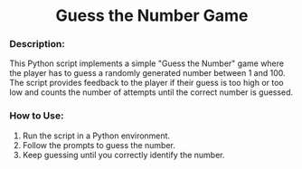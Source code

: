 <div align="center">

# Guess the Number Game

</div>

### Description:
This Python script implements a simple "Guess the Number" game where the player has to guess a randomly generated number between 1 and 100. The script provides feedback to the player if their guess is too high or too low and counts the number of attempts until the correct number is guessed.

### How to Use:
1. Run the script in a Python environment.
2. Follow the prompts to guess the number.
3. Keep guessing until you correctly identify the number.
